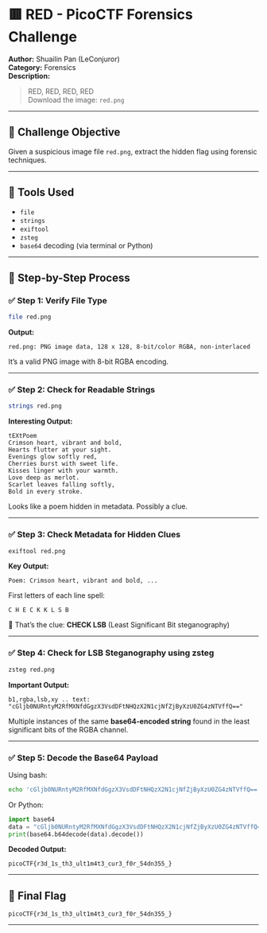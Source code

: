# 🟥 RED - PicoCTF Forensics Challenge

**Author:** Shuailin Pan (LeConjuror)  
**Category:** Forensics  
**Description:**  
> RED, RED, RED, RED  
> Download the image: `red.png`

---

## 🧩 Challenge Objective

Given a suspicious image file `red.png`, extract the hidden flag using forensic techniques.

---

## 🧰 Tools Used

- `file`
- `strings`
- `exiftool`
- `zsteg`
- `base64` decoding (via terminal or Python)

---

## 🧪 Step-by-Step Process

### ✅ Step 1: Verify File Type

```bash
file red.png
```

**Output:**
```
red.png: PNG image data, 128 x 128, 8-bit/color RGBA, non-interlaced
```

It’s a valid PNG image with 8-bit RGBA encoding.

---

### ✅ Step 2: Check for Readable Strings

```bash
strings red.png
```

**Interesting Output:**
```
tEXtPoem
Crimson heart, vibrant and bold,
Hearts flutter at your sight.
Evenings glow softly red,
Cherries burst with sweet life.
Kisses linger with your warmth.
Love deep as merlot.
Scarlet leaves falling softly,
Bold in every stroke.
```

Looks like a poem hidden in metadata. Possibly a clue.

---

### ✅ Step 3: Check Metadata for Hidden Clues

```bash
exiftool red.png
```

**Key Output:**
```
Poem: Crimson heart, vibrant and bold, ...
```

First letters of each line spell:
```
C H E C K K L S B
```

🧠 That’s the clue: **CHECK LSB** (Least Significant Bit steganography)

---

### ✅ Step 4: Check for LSB Steganography using zsteg

```bash
zsteg red.png
```

**Important Output:**
```
b1,rgba,lsb,xy .. text: "cGljb0NURntyM2RfMXNfdGgzX3VsdDFtNHQzX2N1cjNfZjByXzU0ZG4zNTVffQ=="
```

Multiple instances of the same **base64-encoded string** found in the least significant bits of the RGBA channel.

---

### ✅ Step 5: Decode the Base64 Payload

Using bash:
```bash
echo 'cGljb0NURntyM2RfMXNfdGgzX3VsdDFtNHQzX2N1cjNfZjByXzU0ZG4zNTVffQ==' | base64 -d
```

Or Python:
```python
import base64
data = "cGljb0NURntyM2RfMXNfdGgzX3VsdDFtNHQzX2N1cjNfZjByXzU0ZG4zNTVffQ=="
print(base64.b64decode(data).decode())
```

**Decoded Output:**
```
picoCTF{r3d_1s_th3_ult1m4t3_cur3_f0r_54dn355_}
```

---

## 🚩 Final Flag

```
picoCTF{r3d_1s_th3_ult1m4t3_cur3_f0r_54dn355_}
```

---

